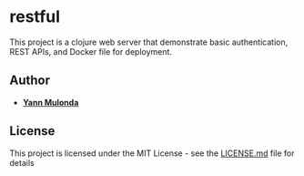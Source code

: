 # restful

This project is a clojure web server that demonstrate basic authentication, REST APIs, and Docker file for deployment.

## Author

* **[Yann Mulonda](https://github.com/YannMjl)** 

## License

This project is licensed under the MIT License - see the [LICENSE.md](LICENSE.md) file for details

